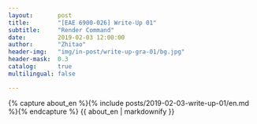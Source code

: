 ```yaml
---
layout:       post
title:        "[EAE 6900-026] Write-Up 01"
subtitle:     "Render Command"
date:         2019-02-03 12:00:00
author:       "Zhitao"
header-img:   "img/in-post/write-up-gra-01/bg.jpg"
header-mask:  0.3
catalog:      true
multilingual: false

---
```


<!-- Chinese Version -->
<!-- <div class="zh post-container">
    {% capture about_zh %}{% include posts/2018-08-29-write-up-01/zh.md %}{% endcapture %}
    {{ about_zh | markdownify }}
</div> -->

<!-- English Version -->
<div class="en post-container">
    {% capture about_en %}{% include posts/2019-02-03-write-up-01/en.md %}{% endcapture %}
    {{ about_en | markdownify }}
</div>
